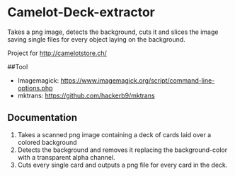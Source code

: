 # Camelot-Deck-extractor
Takes a png image, detects the background, cuts it and slices the image saving single files for every object laying on the background.

Project for http://camelotstore.ch/

##Tool
* Imagemagick: https://www.imagemagick.org/script/command-line-options.php
* mktrans: https://github.com/hackerb9/mktrans

## Documentation

1. Takes a scanned png image containing a deck of cards laid over a colored background
2. Detects the background and removes it replacing the background-color with a transparent alpha channel.
3. Cuts every single card and outputs a png file for every card in the deck.
